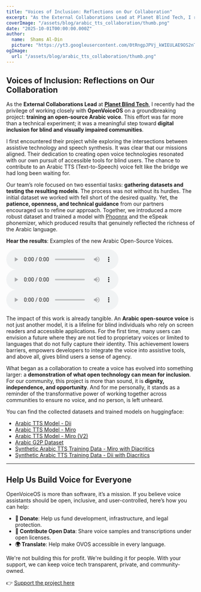 ```yaml
---
title: "Voices of Inclusion: Reflections on Our Collaboration"
excerpt: "As the External Collaborations Lead at Planet Blind Tech, I recently had the privilege of working closely with OpenVoiceOS on a groundbreaking project: training an open-source Arabic voice."
coverImage: "/assets/blog/arabic_tts_collaboration/thumb.png"
date: "2025-10-01T00:00:00.000Z"
author:
  name:  Shams Al-Din
  picture: "https://yt3.googleusercontent.com/0tRngpJPVj_kWIEULAE9OS2nTP3r8W60W4yesooO39S-EYUxlmu1CCEdn_zI1ym04i729fCO6w=s160-c-k-c0x00ffffff-no-rj"
ogImage:
  url: "/assets/blog/arabic_tts_collaboration/thumb.png"
---
```


## Voices of Inclusion: Reflections on Our Collaboration

As the **External Collaborations Lead** at [**Planet Blind Tech**](https://www.youtube.com/@planetblindtech), I recently had the privilege of working closely with **OpenVoiceOS** on a groundbreaking project: **training an open-source Arabic voice**. This effort was far more than a technical experiment; it was a meaningful step toward **digital inclusion for blind and visually impaired communities**.

I first encountered their project while exploring the intersections between assistive technology and speech synthesis. It was clear that our missions aligned. Their dedication to creating open voice technologies resonated with our own pursuit of accessible tools for blind users. The chance to contribute to an Arabic TTS (Text-to-Speech) voice felt like the bridge we had long been waiting for.

Our team’s role focused on two essential tasks: **gathering datasets and testing the resulting models**. The process was not without its hurdles. The initial dataset we worked with fell short of the desired quality. Yet, the **patience, openness, and technical guidance** from our partners encouraged us to refine our approach. Together, we introduced a more robust dataset and trained a model with [Phoonnx](https://github.com/TigreGotico/phoonnx) and the eSpeak phonemizer, which produced results that genuinely reflected the richness of the Arabic language.

**Hear the results**: Examples of the new Arabic Open-Source Voices.


<audio controls>
  <source src="/assets/blog/arabic_tts_collaboration/dii_ar.wav" type="audio/wav">
  Your browser does not support the audio element.
</audio>

<audio controls>
  <source src="/assets/blog/arabic_tts_collaboration/miro_ar.wav" type="audio/wav">
  Your browser does not support the audio element.
</audio>

<audio controls>
  <source src="/assets/blog/arabic_tts_collaboration/miro_ar_v2.wav" type="audio/wav">
  Your browser does not support the audio element.
</audio>

The impact of this work is already tangible. An **Arabic open-source voice** is not just another model, it is a lifeline for blind individuals who rely on screen readers and accessible applications. For the first time, many users can envision a future where they are not tied to proprietary voices or limited to languages that do not fully capture their identity. This achievement lowers barriers, empowers developers to integrate the voice into assistive tools, and above all, gives blind users a sense of agency.

What began as a collaboration to create a voice has evolved into something larger: a **demonstration of what open technology can mean for inclusion**. For our community, this project is more than sound, it is **dignity, independence, and opportunity**. And for me personally, it stands as a reminder of the transformative power of working together across communities to ensure no voice, and no person, is left unheard.

You can find the collected datasets and trained models on huggingface:

- [Arabic TTS Model - Dii](https://huggingface.co/OpenVoiceOS/phoonnx_ar-SA_dii_espeak)
- [Arabic TTS Model - Miro](https://huggingface.co/OpenVoiceOS/phoonnx_ar-SA_miro_espeak)
- [Arabic TTS Model - Miro (V2)](https://huggingface.co/OpenVoiceOS/phoonnx_ar-SA_miro_espeak_V2)
- [Arabic G2P Dataset](https://huggingface.co/datasets/TigreGotico/arabic_g2p)
- [Synthetic Arabic TTS Training Data - Miro with Diacritics](https://huggingface.co/datasets/TigreGotico/tts-train-synthetic-miro_ar-diacritics)
- [Synthetic Arabic TTS Training Data - Dii with Diacritics](https://huggingface.co/datasets/TigreGotico/tts-train-synthetic-dii_ar-diacritics)

---

## Help Us Build Voice for Everyone

OpenVoiceOS is more than software, it’s a mission. If you believe voice assistants should be open, inclusive, and user-controlled, here’s how you can help:

- **💸 Donate**: Help us fund development, infrastructure, and legal protection.
- **📣 Contribute Open Data**: Share voice samples and transcriptions under open licenses.
- **🌍 Translate**: Help make OVOS accessible in every language.

We're not building this for profit. We're building it for people. With your support, we can keep voice tech transparent, private, and community-owned.

👉 [Support the project here](https://www.openvoiceos.org/contribution)
